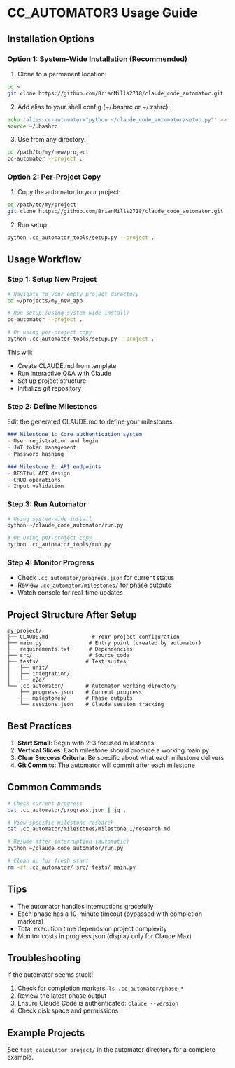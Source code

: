 # CC_AUTOMATOR3 Usage Guide

## Installation Options

### Option 1: System-Wide Installation (Recommended)

1. Clone to a permanent location:
```bash
cd ~
git clone https://github.com/BrianMills2718/claude_code_automator.git
```

2. Add alias to your shell config (~/.bashrc or ~/.zshrc):
```bash
echo 'alias cc-automator="python ~/claude_code_automator/setup.py"' >> ~/.bashrc
source ~/.bashrc
```

3. Use from any directory:
```bash
cd /path/to/my/new/project
cc-automator --project .
```

### Option 2: Per-Project Copy

1. Copy the automator to your project:
```bash
cd /path/to/my/project
git clone https://github.com/BrianMills2718/claude_code_automator.git .cc_automator_tools
```

2. Run setup:
```bash
python .cc_automator_tools/setup.py --project .
```

## Usage Workflow

### Step 1: Setup New Project

```bash
# Navigate to your empty project directory
cd ~/projects/my_new_app

# Run setup (using system-wide install)
cc-automator --project .

# Or using per-project copy
python .cc_automator_tools/setup.py --project .
```

This will:
- Create CLAUDE.md from template
- Run interactive Q&A with Claude
- Set up project structure
- Initialize git repository

### Step 2: Define Milestones

Edit the generated CLAUDE.md to define your milestones:

```markdown
### Milestone 1: Core authentication system
- User registration and login
- JWT token management
- Password hashing

### Milestone 2: API endpoints
- RESTful API design
- CRUD operations
- Input validation
```

### Step 3: Run Automator

```bash
# Using system-wide install
python ~/claude_code_automator/run.py

# Or using per-project copy
python .cc_automator_tools/run.py
```

### Step 4: Monitor Progress

- Check `.cc_automator/progress.json` for current status
- Review `.cc_automator/milestones/` for phase outputs
- Watch console for real-time updates

## Project Structure After Setup

```
my_project/
├── CLAUDE.md              # Your project configuration
├── main.py               # Entry point (created by automator)
├── requirements.txt      # Dependencies
├── src/                  # Source code
├── tests/               # Test suites
│   ├── unit/
│   ├── integration/
│   └── e2e/
└── .cc_automator/       # Automator working directory
    ├── progress.json    # Current progress
    ├── milestones/      # Phase outputs
    └── sessions.json    # Claude session tracking
```

## Best Practices

1. **Start Small**: Begin with 2-3 focused milestones
2. **Vertical Slices**: Each milestone should produce a working main.py
3. **Clear Success Criteria**: Be specific about what each milestone delivers
4. **Git Commits**: The automator will commit after each milestone

## Common Commands

```bash
# Check current progress
cat .cc_automator/progress.json | jq .

# View specific milestone research
cat .cc_automator/milestones/milestone_1/research.md

# Resume after interruption (automatic)
python ~/claude_code_automator/run.py

# Clean up for fresh start
rm -rf .cc_automator/ src/ tests/ main.py
```

## Tips

- The automator handles interruptions gracefully
- Each phase has a 10-minute timeout (bypassed with completion markers)
- Total execution time depends on project complexity
- Monitor costs in progress.json (display only for Claude Max)

## Troubleshooting

If the automator seems stuck:
1. Check for completion markers: `ls .cc_automator/phase_*`
2. Review the latest phase output
3. Ensure Claude Code is authenticated: `claude --version`
4. Check disk space and permissions

## Example Projects

See `test_calculator_project/` in the automator directory for a complete example.